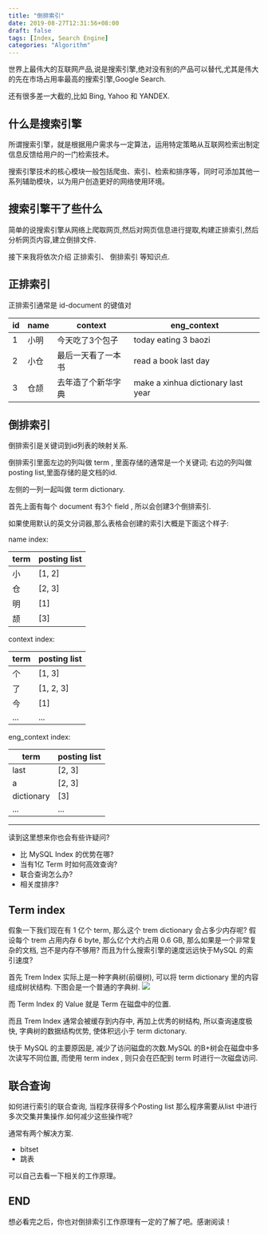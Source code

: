 ```yaml
---
title: "倒排索引"
date: 2019-08-27T12:31:56+08:00
draft: false
tags: [Index, Search Engine]
categories: "Algorithm"
---
```


世界上最伟大的互联网产品,说是搜索引擎,绝对没有别的产品可以替代,尤其是伟大的先在市场占用率最高的搜索引擎,Google Search.

还有很多差一大截的,比如 Bing, Yahoo 和 YANDEX.

<!--more-->

## 什么是搜索引擎
所谓搜索引擎，就是根据用户需求与一定算法，运用特定策略从互联网检索出制定信息反馈给用户的一门检索技术。

搜索引擎技术的核心模块一般包括爬虫、索引、检索和排序等，同时可添加其他一系列辅助模块，以为用户创造更好的网络使用环境。 

## 搜索引擎干了些什么
简单的说搜索引擎从网络上爬取网页,然后对网页信息进行提取,构建正排索引,然后分析网页内容,建立倒排文件.

接下来我将依次介绍 正排索引、 倒排索引 等知识点.

## 正排索引
正排索引通常是 
id-document 的键值对


| id | name | context | eng_context |
| --- | --- | --- | --- |
| 1 | 小明 | 今天吃了3个包子 | today eating 3 baozi |
| 2 | 小仓 | 最后一天看了一本书 | read a book last day |
| 3 | 仓颉 | 去年造了个新华字典| make a xinhua dictionary last year |


## 倒排索引
倒排索引是关键词到id列表的映射关系.

倒排索引里面左边的列叫做 term , 里面存储的通常是一个关键词; 
右边的列叫做 posting list,里面存储的是文档的id.

左侧的一列一起叫做 term dictionary.

首先上面有每个 document 有3个 field , 所以会创建3个倒排索引.

如果使用默认的英文分词器,那么表格会创建的索引大概是下面这个样子:

name index:

| term | posting list |
| --- | --- |
| 小 | [1, 2] |
| 仓 | [2, 3] |
| 明 | [1] |
| 颉 | [3] |

context index:

| term | posting list |
| --- | --- |
| 个 | [1, 3] |
| 了 | [1, 2, 3] |
| 今 | [1] |
| ...| ... |

eng_context index:

| term | posting list |
| --- | --- |
| last | [2, 3] |
| a | [2, 3] |
| dictionary | [3] |
| ...| ... |

---
读到这里想来你也会有些许疑问?

- 比 MySQL Index 的优势在哪?
- 当有1亿 Term 时如何高效查询?
- 联合查询怎么办?
- 相关度排序?

## Term index
假象一下我们现在有 1 亿个 term, 那么这个 trem dictionary 会占多少内存呢?
假设每个 trem 占用内存 6 byte, 那么亿个大约占用 0.6 GB, 那么如果是一个非常复杂的文档, 岂不是内存不够用?
而且为什么搜索引擎的速度远远快于MySQL 的索引速度?

首先 Trem Index 实际上是一种字典树(前缀树), 可以将 term dictionary 里的内容组成树状结构.
下图会是一个普通的字典树. 
![](media/15669198838069/15673442795943.jpg)

而 Term Index 的 Value 就是 Term 在磁盘中的位置.

而且 Trem Index 通常会被缓存到内存中, 再加上优秀的树结构, 所以查询速度极快, 字典树的数据结构优势, 使体积远小于 term dictonary.

快于 MySQL 的主要原因是, 减少了访问磁盘的次数.MySQL 的B+树会在磁盘中多次读写不同位置, 而使用 term index , 则只会在匹配到 term 时进行一次磁盘访问.

## 联合查询
如何进行索引的联合查询, 当程序获得多个Posting list 那么程序需要从list 中进行多次交集并集操作.如何减少这些操作呢?

通常有两个解决方案.

- bitset
- 跳表

可以自己去看一下相关的工作原理。


## END
想必看完之后，你也对倒排索引工作原理有一定的了解了吧。感谢阅读！